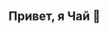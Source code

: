 ## Привет, я Чай 👋

<!--
**Teacltt/Teacltt** is a ✨ _special_ ✨ repository because its `README.md` (this file) appears on your GitHub profile.

Here are some ideas to get you started:

- 🔭 Я студент колледжа МГКЦТ
- 🌱 Изучаю всякое непонятное, но вам понравится
- 👯 Сейчас я работаю над улучшением своих навыков в Git и GitHub

Мои навыки - Pуthon, Git

Связаться со мной - 
Telegram: @Wwagsd
Email: s.uvu@yandex.com
-->
